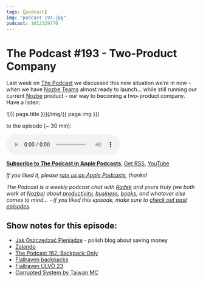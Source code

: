```yaml
---
tags: [podcast]
img: "podcast-193.jpg"
podcast: 1012329770
---
```


# The Podcast #193 - Two-Product Company

Last week on [The Podcast][p] we discussed this new situation we’re in now - when we have [Nozbe Teams](https://michael.gratis/nozbeteams) almost ready to launch... while still running our current [Nozbe](https://michael.gratis/nozbe) product - our way to becoming a two-product company. Have a listen:

<!--More-->

![{{ page.title }}](/img/{{ page.img }})

 to the episode (~ 30 min):

<audio controls>
<source src="https://files.nozbe.com/podcast/193.mp3" type="audio/mpeg">
</audio>

**[Subscribe to The Podcast in Apple Podcasts][i]**, [Get RSS][rss], [YouTube][y]

*If you liked it, please [rate us on Apple Podcasts][i], thanks!*

*The Podcast is a weekly podcast chat with [Radek][r] and yours truly (we both work at [Nozbe][n]) about [productivity](/productivity), [business](/business), [books](/books), and whatever else comes to mind… - if you liked this episode, make sure to [check out past episodes](/podcast).*

## Show notes for this episode:

  * [Jak Oszczędzać Pieniądze](https://jakoszczedzacpieniadze.pl/) - polish blog about saving money
  * [Zalando](https://www.zalando.pl/)
  * [The Podcast 162: Backpack Only](/podcast-162)
  * [Fiallraven backpacks](https://www.fjallraven.eu/equipment/backpacks-bags/)
  * [Fiallraven ULVÖ 23](https://www.fjallraven.com/us/en-us/bags-gear/ulvo-23)
  * [Corrupted System by Taiwan MC](https://soundcloud.com/taiwanmc/liquid-wicked-featuring-3)

[y]: https://michael.gratis/thepodcastyt
[rss]: https://thepodcast.fm/episodes?format=RSS
[e]: /podcast-193

[p]: /podcast
[n]: https://nozbe.com/?a=mike
[r]: https://michael.gratis/radex
[i]: https://michael.gratis/thepodcast
[o]: https://michael.gratis/ipadonly

